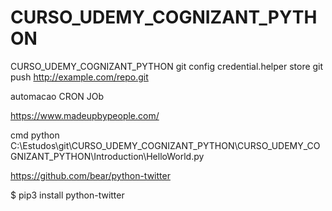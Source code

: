 # CURSO_UDEMY_COGNIZANT_PYTHON
CURSO_UDEMY_COGNIZANT_PYTHON
git config credential.helper store
git push http://example.com/repo.git




automacao CRON JOb

https://www.madeupbypeople.com/

cmd 
python C:\Estudos\git\CURSO_UDEMY_COGNIZANT_PYTHON\CURSO_UDEMY_COGNIZANT_PYTHON\Introduction\HelloWorld.py


https://github.com/bear/python-twitter

$ pip3 install python-twitter